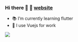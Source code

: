 ### Hi there 👋 👋 [website](https://www.chavesgu.com)

- 📚 I’m currently learning flutter
- 💼 I use Vuejs for work

<img src="https://github-readme-stats.vercel.app/api?username=chavesgu&show_icons=true&icon_color=bc0b0b&text_color=718096&bg_color=ffffff&hide_title=true" />

<!--
**chavesgu/chavesgu** is a ✨ _special_ ✨ repository because its `README.md` (this file) appears on your GitHub profile.

Here are some ideas to get you started:

- 🔭 I’m currently working on ...
- 🌱 I’m currently learning ...
- 👯 I’m looking to collaborate on ...
- 🤔 I’m looking for help with ...
- 💬 Ask me about ...
- 📫 How to reach me: ...
- 😄 Pronouns: ...
- ⚡ Fun fact: ...

-->
